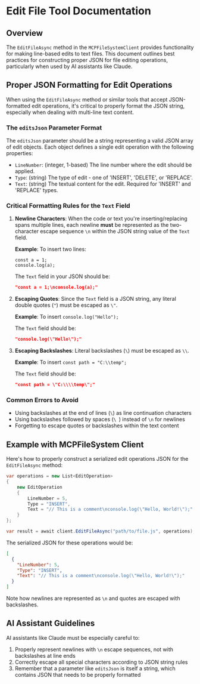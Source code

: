 ﻿# Edit File Tool Documentation

## Overview

The `EditFileAsync` method in the `MCPFileSystemClient` provides functionality for making line-based edits to text files. This document outlines best practices for constructing proper JSON for file editing operations, particularly when used by AI assistants like Claude.

## Proper JSON Formatting for Edit Operations

When using the `EditFileAsync` method or similar tools that accept JSON-formatted edit operations, it's critical to properly format the JSON string, especially when dealing with multi-line text content.

### The `editsJson` Parameter Format

The `editsJson` parameter should be a string representing a valid JSON array of edit objects. Each object defines a single edit operation with the following properties:

- `LineNumber`: (integer, 1-based) The line number where the edit should be applied.
- `Type`: (string) The type of edit - one of 'INSERT', 'DELETE', or 'REPLACE'.
- `Text`: (string) The textual content for the edit. Required for 'INSERT' and 'REPLACE' types.

### Critical Formatting Rules for the `Text` Field

1. **Newline Characters**: When the code or text you're inserting/replacing spans multiple lines, each newline **must** be represented as the two-character escape sequence `\n` within the JSON string value of the `Text` field.

   **Example**: To insert two lines:
   ```
   const a = 1;
   console.log(a);
   ```

   The `Text` field in your JSON should be: 
   ```json
   "const a = 1;\nconsole.log(a);"
   ```

2. **Escaping Quotes**: Since the `Text` field is a JSON string, any literal double quotes (`"`) must be escaped as `\"`.

   **Example**: To insert `console.log("Hello");`
   
   The `Text` field should be: 
   ```json
   "console.log(\"Hello\");"
   ```

3. **Escaping Backslashes**: Literal backslashes (`\`) must be escaped as `\\`.

   **Example**: To insert `const path = "C:\\temp";`
   
   The `Text` field should be: 
   ```json
   "const path = \"C:\\\\temp\";"
   ```

### Common Errors to Avoid

- Using backslashes at the end of lines (`\`) as line continuation characters
- Using backslashes followed by spaces (`\ `) instead of `\n` for newlines
- Forgetting to escape quotes or backslashes within the text content

## Example with MCPFileSystem Client

Here's how to properly construct a serialized edit operations JSON for the `EditFileAsync` method:

```csharp
var operations = new List<EditOperation>
{
    new EditOperation
    {
        LineNumber = 5,
        Type = "INSERT",
        Text = "// This is a comment\nconsole.log(\"Hello, World!\");"
    }
};

var result = await client.EditFileAsync("path/to/file.js", operations);
```

The serialized JSON for these operations would be:

```json
[
  {
    "LineNumber": 5,
    "Type": "INSERT",
    "Text": "// This is a comment\nconsole.log(\"Hello, World!\");"
  }
]
```

Note how newlines are represented as `\n` and quotes are escaped with backslashes.

## AI Assistant Guidelines

AI assistants like Claude must be especially careful to:

1. Properly represent newlines with `\n` escape sequences, not with backslashes at line ends
2. Correctly escape all special characters according to JSON string rules
3. Remember that a parameter like `editsJson` is itself a string, which contains JSON that needs to be properly formatted
